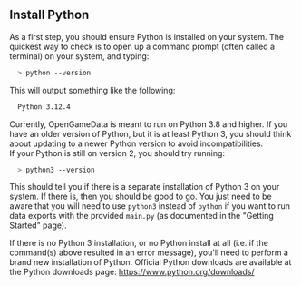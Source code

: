 ## Install Python

As a first step, you should ensure Python is installed on your system.
The quickest way to check is to open up a command prompt (often called a terminal) on your system, and typing:  

```bash
  > python --version
```

This will output something like the following:

```bash
  Python 3.12.4
```

Currently, OpenGameData is meant to run on Python 3.8 and higher.
If you have an older version of Python, but it is at least Python 3, you should think about updating to a newer Python version to avoid incompatibilities.  
If your Python is still on version 2, you should try running:

```bash
  > python3 --version
```

This should tell you if there is a separate installation of Python 3 on your system.
If there is, then you should be good to go.
You just need to be aware that you will need to use `python3` instead of `python` if you want to run data exports with the provided `main.py` (as documented in the "Getting Started" page).

If there is no Python 3 installation, or no Python install at all (i.e. if the command(s) above resulted in an error message), you'll need to perform a brand new installation of Python.
Official Python downloads are available at the Python downloads page: <https://www.python.org/downloads/>
